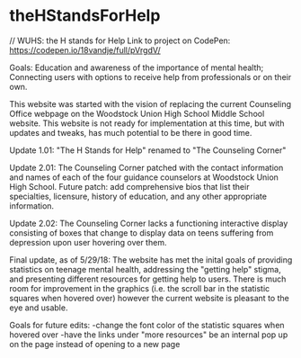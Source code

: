 # theHStandsForHelp
// WUHS: the H stands for Help
Link to project on CodePen: https://codepen.io/18vandje/full/pVrgdV/

Goals: Education and awareness of the importance of mental health; Connecting users with options to receive help from professionals or on their own.

This website was started with the vision of replacing the current Counseling Office webpage on the Woodstock Union High School Middle School website. This website is not ready for implementation at this time, but with updates and tweaks, has much potential to be there in good time.

Update 1.01: "The H Stands for Help" renamed to "The Counseling Corner"

Update 2.01: The Counseling Corner patched with the contact information and names of each of the four guidance counselors at Woodstock Union High School. Future patch: add comprehensive bios that list their specialties, licensure, history of education, and any other appropriate information. 

Update 2.02: The Counseling Corner lacks a functioning interactive display consisting of boxes that change to display data on teens suffering from depression upon user hovering over them.

Final update, as of 5/29/18: The website has met the inital goals of providing statistics on teenage mental health, addressing the "getting help" stigma, and presenting different resources for getting help to users. There is much room for improvement in the graphics (i.e. the scroll bar in the statistic squares when hovered over) however the current website is pleasant to the eye and usable.

Goals for future edits:
    -change the font color of the statistic squares when hovered over
    -have the links under "more resources" be an internal pop up on the page instead of opening to a new page
